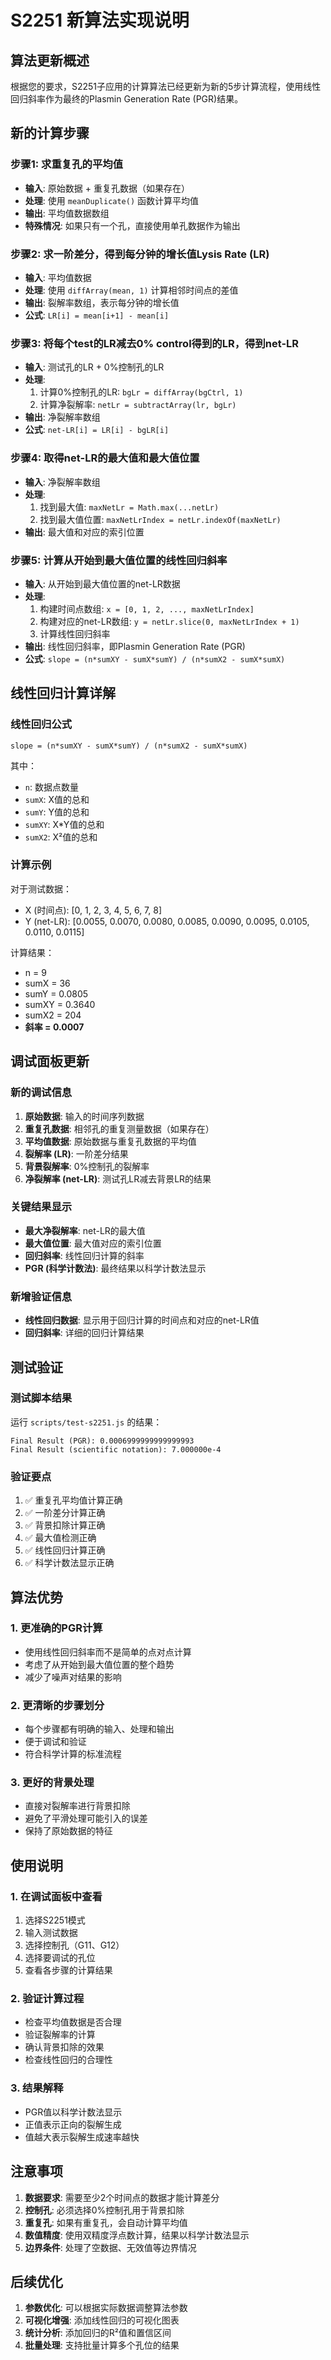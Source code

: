 # S2251 新算法实现说明

## 算法更新概述

根据您的要求，S2251子应用的计算算法已经更新为新的5步计算流程，使用线性回归斜率作为最终的Plasmin Generation Rate (PGR)结果。

## 新的计算步骤

### 步骤1: 求重复孔的平均值
- **输入**: 原始数据 + 重复孔数据（如果存在）
- **处理**: 使用 `meanDuplicate()` 函数计算平均值
- **输出**: 平均值数据数组
- **特殊情况**: 如果只有一个孔，直接使用单孔数据作为输出

### 步骤2: 求一阶差分，得到每分钟的增长值Lysis Rate (LR)
- **输入**: 平均值数据
- **处理**: 使用 `diffArray(mean, 1)` 计算相邻时间点的差值
- **输出**: 裂解率数组，表示每分钟的增长值
- **公式**: `LR[i] = mean[i+1] - mean[i]`

### 步骤3: 将每个test的LR减去0% control得到的LR，得到net-LR
- **输入**: 测试孔的LR + 0%控制孔的LR
- **处理**: 
  1. 计算0%控制孔的LR: `bgLr = diffArray(bgCtrl, 1)`
  2. 计算净裂解率: `netLr = subtractArray(lr, bgLr)`
- **输出**: 净裂解率数组
- **公式**: `net-LR[i] = LR[i] - bgLR[i]`

### 步骤4: 取得net-LR的最大值和最大值位置
- **输入**: 净裂解率数组
- **处理**: 
  1. 找到最大值: `maxNetLr = Math.max(...netLr)`
  2. 找到最大值位置: `maxNetLrIndex = netLr.indexOf(maxNetLr)`
- **输出**: 最大值和对应的索引位置

### 步骤5: 计算从开始到最大值位置的线性回归斜率
- **输入**: 从开始到最大值位置的net-LR数据
- **处理**: 
  1. 构建时间点数组: `x = [0, 1, 2, ..., maxNetLrIndex]`
  2. 构建对应的net-LR数组: `y = netLr.slice(0, maxNetLrIndex + 1)`
  3. 计算线性回归斜率
- **输出**: 线性回归斜率，即Plasmin Generation Rate (PGR)
- **公式**: `slope = (n*sumXY - sumX*sumY) / (n*sumX2 - sumX*sumX)`

## 线性回归计算详解

### 线性回归公式
```
slope = (n*sumXY - sumX*sumY) / (n*sumX2 - sumX*sumX)
```

其中：
- `n`: 数据点数量
- `sumX`: X值的总和
- `sumY`: Y值的总和  
- `sumXY`: X*Y值的总和
- `sumX2`: X²值的总和

### 计算示例
对于测试数据：
- X (时间点): [0, 1, 2, 3, 4, 5, 6, 7, 8]
- Y (net-LR): [0.0055, 0.0070, 0.0080, 0.0085, 0.0090, 0.0095, 0.0105, 0.0110, 0.0115]

计算结果：
- n = 9
- sumX = 36
- sumY = 0.0805
- sumXY = 0.3640
- sumX2 = 204
- **斜率 = 0.0007**

## 调试面板更新

### 新的调试信息
1. **原始数据**: 输入的时间序列数据
2. **重复孔数据**: 相邻孔的重复测量数据（如果存在）
3. **平均值数据**: 原始数据与重复孔数据的平均值
4. **裂解率 (LR)**: 一阶差分结果
5. **背景裂解率**: 0%控制孔的裂解率
6. **净裂解率 (net-LR)**: 测试孔LR减去背景LR的结果

### 关键结果显示
- **最大净裂解率**: net-LR的最大值
- **最大值位置**: 最大值对应的索引位置
- **回归斜率**: 线性回归计算的斜率
- **PGR (科学计数法)**: 最终结果以科学计数法显示

### 新增验证信息
- **线性回归数据**: 显示用于回归计算的时间点和对应的net-LR值
- **回归斜率**: 详细的回归计算结果

## 测试验证

### 测试脚本结果
运行 `scripts/test-s2251.js` 的结果：
```
Final Result (PGR): 0.0006999999999999993
Final Result (scientific notation): 7.000000e-4
```

### 验证要点
1. ✅ 重复孔平均值计算正确
2. ✅ 一阶差分计算正确
3. ✅ 背景扣除计算正确
4. ✅ 最大值检测正确
5. ✅ 线性回归计算正确
6. ✅ 科学计数法显示正确

## 算法优势

### 1. 更准确的PGR计算
- 使用线性回归斜率而不是简单的点对点计算
- 考虑了从开始到最大值位置的整个趋势
- 减少了噪声对结果的影响

### 2. 更清晰的步骤划分
- 每个步骤都有明确的输入、处理和输出
- 便于调试和验证
- 符合科学计算的标准流程

### 3. 更好的背景处理
- 直接对裂解率进行背景扣除
- 避免了平滑处理可能引入的误差
- 保持了原始数据的特征

## 使用说明

### 1. 在调试面板中查看
1. 选择S2251模式
2. 输入测试数据
3. 选择控制孔（G11、G12）
4. 选择要调试的孔位
5. 查看各步骤的计算结果

### 2. 验证计算过程
- 检查平均值数据是否合理
- 验证裂解率的计算
- 确认背景扣除的效果
- 检查线性回归的合理性

### 3. 结果解释
- PGR值以科学计数法显示
- 正值表示正向的裂解生成
- 值越大表示裂解生成速率越快

## 注意事项

1. **数据要求**: 需要至少2个时间点的数据才能计算差分
2. **控制孔**: 必须选择0%控制孔用于背景扣除
3. **重复孔**: 如果有重复孔，会自动计算平均值
4. **数值精度**: 使用双精度浮点数计算，结果以科学计数法显示
5. **边界条件**: 处理了空数据、无效值等边界情况

## 后续优化

1. **参数优化**: 可以根据实际数据调整算法参数
2. **可视化增强**: 添加线性回归的可视化图表
3. **统计分析**: 添加回归的R²值和置信区间
4. **批量处理**: 支持批量计算多个孔位的结果
